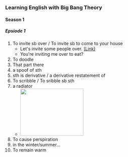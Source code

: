 ### Learning English with Big Bang Theory

#### Season 1
##### Epsiode 1
1. To invite sb over / To invite sb to come to your house
   - Let's invite some people over. [(Link)](https://dictionary.cambridge.org/ja/dictionary/english/invite-sb-over?q=invite+over)
   - You're inviting me over to eat?
2. To doodle
3. That part there
4. a spoof of sth
5. sth is derivative / a derivative restatement of
6. To scribble / To sribble sb sth
7. a radiator
   - <img src="https://user-images.githubusercontent.com/48580911/150682773-64d7358c-3446-4722-96fd-9265659eddc7.png" width="200" height="150">
8. To cause perspiration
9. in the winter/summer...
10. To remain warm

